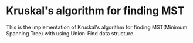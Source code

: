 # Kruskal's algorithm for finding MST
This is the implementation of Kruskal's algorithm for finding MST(Minimum Spanning Tree) with using Union-Find data structure